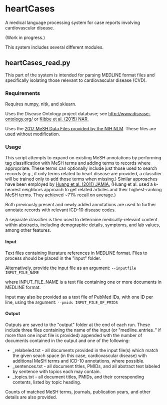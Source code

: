 # heartCases
A medical language processing system for case reports involving cardiovascular disease.

(Work in progress.)

This system includes several different modules.

## heartCases_read.py

This part of the system is intended for parsing MEDLINE format files 
and specifically isolating those relevant to cardiovascular disease (CVD).

### Requirements 
Requires numpy, nltk, and sklearn.

Uses the Disease Ontology project database; see
http://www.disease-ontology.org/ or [Kibbe et al. (2015) NAR.](https://www.ncbi.nlm.nih.gov/pubmed/25348409)

Uses the [2017 MeSH Data Files provided by the NIH NLM](https://www.nlm.nih.gov/mesh/filelist.html).
These files are used without modification.

### Usage
This script attempts to expand on existing MeSH annotations by performing
tag classification with MeSH terms and adding terms to records where
appropriate. These terms can optionally include just those used to search
records (e.g., if only terms related to heart disease are provided,
a classifier will be trained only to add those terms when missing.)
Similar approaches have been employed by [Huang et al. (2011) JAMIA.](https://www.ncbi.nlm.nih.gov/pmc/articles/PMC3168302/)
(Huang et al. used a k-nearest neighbors approach to get related articles
and their highest-ranking MeSH terms. They achieved ~71% recall on 
average.)

Both previously present and newly added annotations are used to further annotate records with relevant ICD-10 disease codes.

A separate classifier is then used to determine medically-relevant content within abstracts, including demographic details, symptoms, and lab values, among other features.

#### Input
Text files containing literature references in MEDLINE format.
Files to process should be placed in the "input" folder.

Alternatively, provide the input file as an argument:
  `--inputfile INPUT_FILE_NAME`

where INPUT_FILE_NAME is a text file containing one or more documents in MEDLINE format.

Input may also be provided as a text file of PubMed IDs, with one ID per line, using the argument:
  `--pmids INPUT_FILE_OF_PMIDS`


#### Output
Outputs are saved to the "output" folder at the end of each run.
These include three files containing the name of the input
(or "medline_entries_" if more than one input file is provided)
appended with the number of documents contained in the output
and one of the following:
* _relabeled.txt - all documents provided in the input file(s) which
	match the given seach space (in this case, cardiovascular disease)
	with additional MeSH terms and ICD-10 annotations, where possible.
* _sentences.txt - all document titles, PMIDs, and all abstract text
	labeled by sentence with topics each may contain.
* _topics.txt - all document titles, PMIDs, and their corresponding
	contents, listed by topic heading.
	
Counts of matched MeSH terms, journals, publication years,
and other details are also provided.
